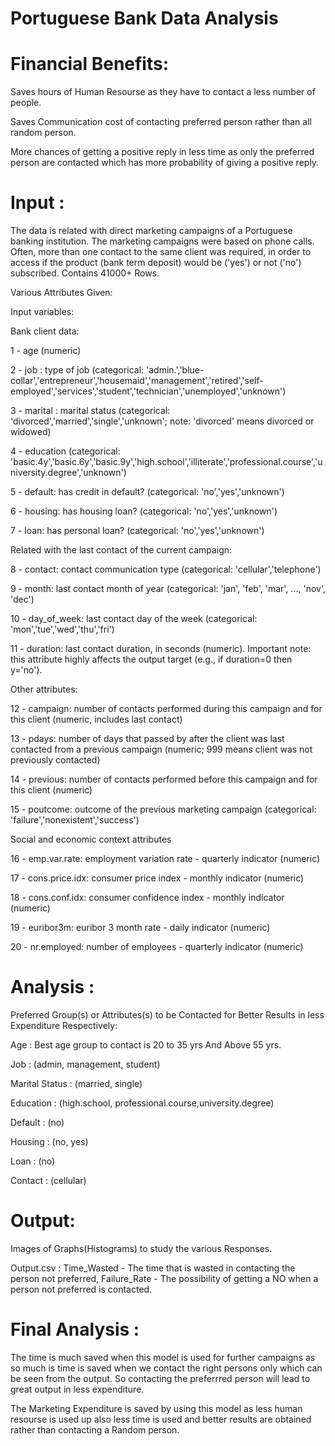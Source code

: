 # Portuguese Bank Data Analysis

# Financial Benefits:

Saves hours of Human Resourse as they have to contact a less number of people.

Saves Communication cost of contacting preferred person rather than all random person. 

More chances of getting a positive reply in less time as only the preferred person are contacted which has more probability of giving a positive reply.

# Input :
The data is related with direct marketing campaigns of a Portuguese banking institution. The marketing campaigns were based on phone calls. Often, more than one contact to the same client was required, in order to access if the product (bank term deposit) would be ('yes') or not ('no') subscribed. Contains 41000+ Rows.

Various Attributes Given:

Input variables:

Bank client data:

1 - age (numeric)

2 - job : type of job (categorical: 'admin.','blue-collar','entrepreneur','housemaid','management','retired','self-employed','services','student','technician','unemployed','unknown')

3 - marital : marital status (categorical: 'divorced','married','single','unknown'; note: 'divorced' means divorced or widowed)

4 - education (categorical: 'basic.4y','basic.6y','basic.9y','high.school','illiterate','professional.course','university.degree','unknown')

5 - default: has credit in default? (categorical: 'no','yes','unknown')

6 - housing: has housing loan? (categorical: 'no','yes','unknown')

7 - loan: has personal loan? (categorical: 'no','yes','unknown')

Related with the last contact of the current campaign:

8 - contact: contact communication type (categorical: 'cellular','telephone') 

9 - month: last contact month of year (categorical: 'jan', 'feb', 'mar', ..., 'nov', 'dec')

10 - day_of_week: last contact day of the week (categorical: 'mon','tue','wed','thu','fri')

11 - duration: last contact duration, in seconds (numeric). Important note: this attribute highly affects the output target (e.g., if duration=0 then y='no').

Other attributes:

12 - campaign: number of contacts performed during this campaign and for this client (numeric, includes last contact)

13 - pdays: number of days that passed by after the client was last contacted from a previous campaign (numeric; 999 means client was not previously contacted)

14 - previous: number of contacts performed before this campaign and for this client (numeric)

15 - poutcome: outcome of the previous marketing campaign (categorical: 'failure','nonexistent','success')

Social and economic context attributes

16 - emp.var.rate: employment variation rate - quarterly indicator (numeric)

17 - cons.price.idx: consumer price index - monthly indicator (numeric) 

18 - cons.conf.idx: consumer confidence index - monthly indicator (numeric) 

19 - euribor3m: euribor 3 month rate - daily indicator (numeric)

20 - nr.employed: number of employees - quarterly indicator (numeric)

# Analysis :

Preferred Group(s) or Attributes(s) to be Contacted for Better Results in less Expenditure Respectively:

Age : Best age group to contact is 20 to 35 yrs And Above 55 yrs.

Job : (admin, management, student)

Marital Status : (married, single)

Education : (high.school, professional.course,university.degree)

Default : (no)

Housing : (no, yes)

Loan : (no)

Contact : (cellular)


# Output: 
Images of Graphs(Histograms) to study the various Responses.

Output.csv : Time_Wasted - The time that is wasted in contacting the person not preferred, Failure_Rate - The possibility of getting a NO when a person not preferred is contacted.

# Final Analysis : 
The time is much saved when this model is used for further campaigns as so much is time is saved when we contact the right persons only which can be seen from the output. So contacting the preferrred person will lead to great output in less expenditure.

The Marketing Expenditure is saved by using this model as less human resourse is used up also less time is used and better results are obtained rather than contacting a Random person.

